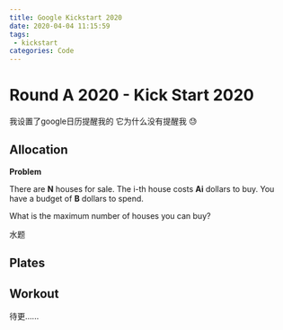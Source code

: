 ```yaml
---
title: Google Kickstart 2020
date: 2020-04-04 11:15:59
tags: 
 - kickstart
categories: Code
---
```


# Round A 2020 - Kick Start 2020

我设置了google日历提醒我的  它为什么没有提醒我 😓

## Allocation

**Problem**

  There are **N** houses for sale.  The i-th house costs **Ai** dollars to buy.  You have a budget of **B** dollars to spend.

  What is the maximum number of houses you can buy?

<!--more-->

水题

## Plates

## Workout

待更......
